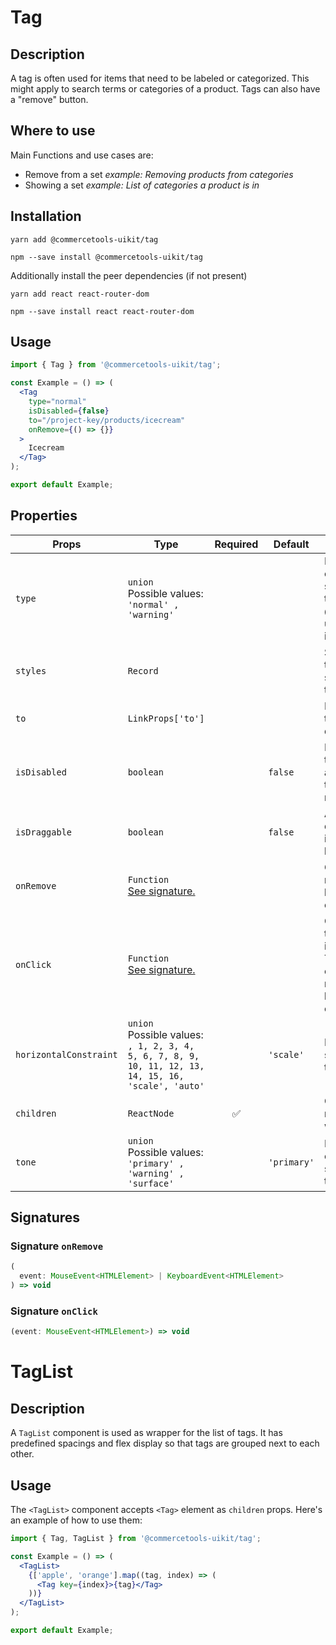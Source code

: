<!-- THIS IS AN AUTOGENERATED FILE. DO NOT EDIT THIS FILE DIRECTLY. -->
<!-- This file is created by the `yarn generate-readme` script. -->

# Tag

## Description

A tag is often used for items that need to be labeled or categorized. This might apply to search terms or categories of a product. Tags can also have a "remove" button.

## Where to use

Main Functions and use cases are:

- Remove from a set _example: Removing products from categories_
- Showing a set _example: List of categories a product is in_

## Installation

```
yarn add @commercetools-uikit/tag
```

```
npm --save install @commercetools-uikit/tag
```

Additionally install the peer dependencies (if not present)

```
yarn add react react-router-dom
```

```
npm --save install react react-router-dom
```

## Usage

```jsx
import { Tag } from '@commercetools-uikit/tag';

const Example = () => (
  <Tag
    type="normal"
    isDisabled={false}
    to="/project-key/products/icecream"
    onRemove={() => {}}
  >
    Icecream
  </Tag>
);

export default Example;
```

## Properties

| Props                  | Type                                                                                                        | Required | Default     | Description                                                                           |
| ---------------------- | ----------------------------------------------------------------------------------------------------------- | :------: | ----------- | ------------------------------------------------------------------------------------- |
| `type`                 | `union`<br/>Possible values:<br/>`'normal' , 'warning'`                                                     |          |             | Indicates color scheme of the tag.&#xA;@deprecated use `tone` instead                 |
| `styles`               | `Record`                                                                                                    |          |             | Styles object that is spread into the tag body.                                       |
| `to`                   | `LinkProps['to']`                                                                                           |          |             | Link of the tag when not disabled                                                     |
| `isDisabled`           | `boolean`                                                                                                   |          | `false`     | Disable the tag element along with the option to remove it.                           |
| `isDraggable`          | `boolean`                                                                                                   |          | `false`     | Adds the draggable icon on the left side.                                             |
| `onRemove`             | `Function`<br/>[See signature.](#signature-onRemove)                                                        |          |             | Called when remove button is clicked.                                                 |
| `onClick`              | `Function`<br/>[See signature.](#signature-onClick)                                                         |          |             | Called when tag element is clicked. This is not called when remove button is clicked. |
| `horizontalConstraint` | `union`<br/>Possible values:<br/>`, 1, 2, 3, 4, 5, 6, 7, 8, 9, 10, 11, 12, 13, 14, 15, 16, 'scale', 'auto'` |          | `'scale'`   | Horizontal size limit of the tag.                                                     |
| `children`             | `ReactNode`                                                                                                 |    ✅    |             | Content rendered within the tag                                                       |
| `tone`                 | `union`<br/>Possible values:<br/>`'primary' , 'warning' , 'surface'`                                        |          | `'primary'` | Indicates the color scheme of the tag.                                                |

## Signatures

### Signature `onRemove`

```ts
(
  event: MouseEvent<HTMLElement> | KeyboardEvent<HTMLElement>
) => void
```

### Signature `onClick`

```ts
(event: MouseEvent<HTMLElement>) => void
```

# TagList

## Description

A `TagList` component is used as wrapper for the list of tags. It has predefined spacings and flex display so that tags are grouped next to each other.

## Usage

The `<TagList>` component accepts `<Tag>` element as `children` props.
Here's an example of how to use them:

```jsx
import { Tag, TagList } from '@commercetools-uikit/tag';

const Example = () => (
  <TagList>
    {['apple', 'orange'].map((tag, index) => (
      <Tag key={index}>{tag}</Tag>
    ))}
  </TagList>
);

export default Example;
```
